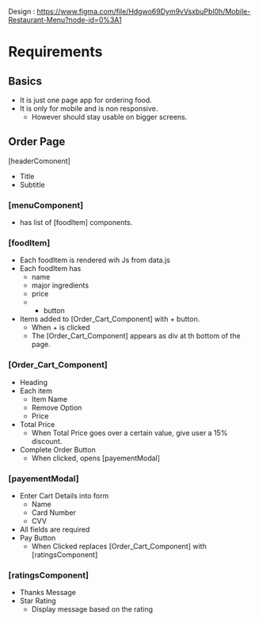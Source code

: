 Design : https://www.figma.com/file/Hdgwo69Dym9vVsxbuPbl0h/Mobile-Restaurant-Menu?node-id=0%3A1

# Requirements

## Basics

- It is just one page app for ordering food.
- It is only for mobile and is non responsive.
  - However should stay usable on bigger screens.

## Order Page

[headerComonent]

- Title
- Subtitle

### [menuComponent]

- has list of [foodItem] components.

### [foodItem]

- Each foodItem is rendered wih Js from data.js
- Each foodItem has
  - name
  - major ingredients
  - price
  - - button
- Items added to [Order_Cart_Component] with + button.
  - When + is clicked
  - The [Order_Cart_Component] appears as div at th bottom of the page.

### [Order_Cart_Component]

- Heading
- Each item
  - Item Name
  - Remove Option
  - Price
- Total Price
  - When Total Price goes over a certain value, give user a 15% discount.
- Complete Order Button
  - When clicked, opens [payementModal]

### [payementModal]

- Enter Cart Details into form
  - Name
  - Card Number
  - CVV
- All fields are required
- Pay Button
  - When Clicked replaces [Order_Cart_Component] with [ratingsComponent]

### [ratingsComponent]

- Thanks Message
- Star Rating
  - Display message based on the rating
